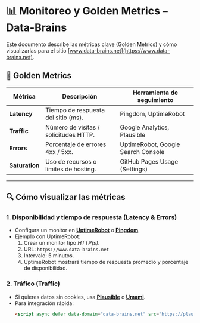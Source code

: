 # 📊 Monitoreo y Golden Metrics – Data-Brains

Este documento describe las métricas clave (Golden Metrics) y cómo visualizarlas para el sitio [www.data-brains.net](https://www.data-brains.net).

## 📌 Golden Metrics

| Métrica     | Descripción | Herramienta de seguimiento |
|-------------|-------------|----------------------------|
| **Latency** | Tiempo de respuesta del sitio (ms). | Pingdom, UptimeRobot |
| **Traffic** | Número de visitas / solicitudes HTTP. | Google Analytics, Plausible |
| **Errors**  | Porcentaje de errores 4xx / 5xx. | UptimeRobot, Google Search Console |
| **Saturation** | Uso de recursos o límites de hosting. | GitHub Pages Usage (Settings) |

---

## 🔍 Cómo visualizar las métricas

### 1. Disponibilidad y tiempo de respuesta (Latency & Errors)
- Configura un monitor en **[UptimeRobot](https://uptimerobot.com/)** o **[Pingdom](https://www.pingdom.com/)**.
- Ejemplo con UptimeRobot:
  1. Crear un monitor tipo *HTTP(s)*.
  2. URL: `https://www.data-brains.net`
  3. Intervalo: 5 minutos.
  4. UptimeRobot mostrará tiempo de respuesta promedio y porcentaje de disponibilidad.

### 2. Tráfico (Traffic)
- Si quieres datos sin cookies, usa **[Plausible](https://plausible.io/)** o **[Umami](https://umami.is/)**.
- Para integración rápida:
  ```html
  <script async defer data-domain="data-brains.net" src="https://plausible.io/js/script.js"></script>
